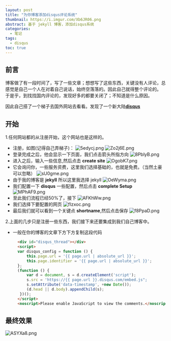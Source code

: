 ```yaml
---
layout: post
title: "为你博客添加disqus评论系统"
thumbnail: https://i.imgur.com/Xb6JR06.png
abstract: 基于 jekyll 博客，添加disqus系统
categories:
  - 笔记
tags: 
  - disqus
toc: true
---
```



## 前言
博客做了有一段时间了，写了一些文章；想想写了这些东西，关键没有人评论，总感觉是自己一个人在对着自己说话，始终空落落的。因此自己就得整个评论的。<br>
于是乎，到找找国内评论的，发现好多的都要关闭了；不知道是什么原因。<br>
<!-- more -->

因此自己搭了一个梯子去国外网站去看看。发现了一个新大陆[**disqus**](https://disqus.com/)
## 开始
1.任何网站都的从注册开始，这个网站也是这样的。
- 注册，如图(记得自己弄梯子)：
  ![5edycj.png](https://upload.cc/i1/2018/10/31/5edycj.png)
  ![Zo2j6E.png](https://upload.cc/i1/2018/10/31/Zo2j6E.png)
- 登录完成之后，他会显示一下页面，我们点击箭头所指方向
  ![8PblyB.png]( https://upload.cc/i1/2018/10/31/8PblyB.png)
- 进入之后，输入一些信息,然后点击 **create site**
  ![OgobK7.png](https://upload.cc/i1/2018/10/31/OgobK7.png)
- 它会询问你，一些服务资费，这里我们选择基础的，也就是免费。（当然土豪可以忽略）
  ![sU0gme.png](https://upload.cc/i1/2018/10/31/sU0gme.png)
- 由于我的博客是 **jekyll** 所以这里我选择 jekyll
  ![OeWyma.png](https://upload.cc/i1/2018/10/31/OeWyma.png)
- 我们配置一下 **disqus** 一些配置，然后点击 **complete Setup**
  ![MPhAF9.png](https://upload.cc/i1/2018/10/31/MPhAF9.png)
- 至此我们流程已经50%了，接下
  ![AFKhWw.png](https://upload.cc/i1/2018/10/31/AFKhWw.png)
- 我们选择下要配置的网页
  ![fIzxoc.png](https://upload.cc/i1/2018/10/31/fIzxoc.png)
- 最后我们就可以看到一个关键点 **shortname**,然后点击保存
  ![f8PpaD.png](https://upload.cc/i1/2018/10/31/f8PpaD.png)

2.上面的几步只是注册一些东西，我们接下来还要集成到我们自己博客中。
- 一般在你的博客的文章下方下方复制这段代码
  ```html
    <div id="disqus_thread"></div>
    <script>
    var disqus_config = function () {
        this.page.url = '{{ page.url | absolute_url }}';
        this.page.identifier = '{{ page.url | absolute_url }}';
    };
    (function () {
        var d = document, s = d.createElement('script');
        s.src = 'https://{{ page.url }}.disqus.com/embed.js";
        s.setAttribute('data-timestamp', +new Date());
        (d.head || d.body).appendChild(s);
     })();
    </script>
    <noscript>Please enable JavaScript to view the comments.</noscript>
  ```

## 最终效果
![ASYXa8.png](https://upload.cc/i1/2018/10/31/ASYXa8.png)

